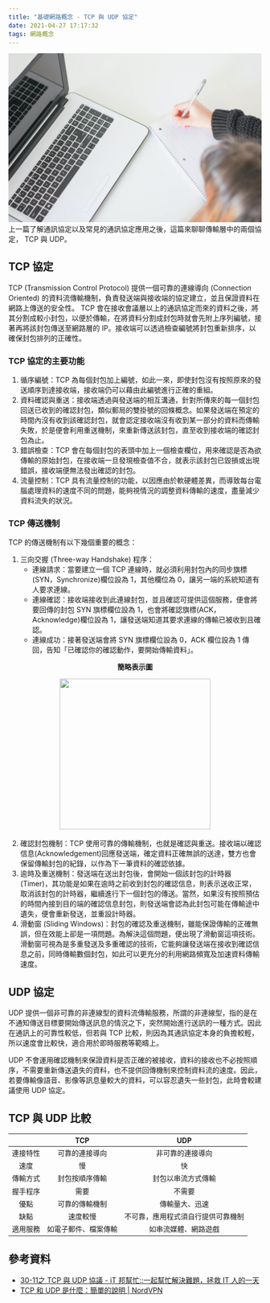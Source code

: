 ```yaml
---
title: "基礎網路概念 - TCP 與 UDP 協定"
date: 2021-04-27 17:17:32
tags: 網路概念
---
```

![](/uploads/note.jpg)
上一篇了解通訊協定以及常見的通訊協定應用之後，這篇來聊聊傳輸層中的兩個協定， TCP 與 UDP。
<!-- more -->
## TCP 協定

TCP (Transmission Control Protocol) 提供一個可靠的連線導向 (Connection Oriented) 的資料流傳輸機制，負責發送端與接收端的協定建立，並且保證資料在網路上傳送的安全性。 TCP 會在接收會議層以上的通訊協定而來的資料之後，將其分割成較小封包，以便於傳輸，在將資料分割成封包時就會先附上序列編號，接著再將該封包傳送至網路層的 IP。接收端可以透過檢查編號將封包重新排序，以確保封包排列的正確性。

### TCP 協定的主要功能

1. 循序編號：TCP 為每個封包加上編號，如此一來，即使封包沒有按照原來的發送順序到達接收端，接收端仍可以藉由此編號進行正確的重組。
2. 資料確認與重送：接收端透過與發送端的相互溝通，針對所傳來的每一個封包回送已收到的確認封包，類似郵局的雙掛號的回條概念。如果發送端在預定的時間內沒有收到該確認封包，就會認定接收端沒有收到某一部分的資料而傳輸失敗，於是便會利用重送機制，來重新傳送該封包，直至收到接收端的確認封包為止。
3. 錯誤檢查：TCP 會在每個封包的表頭中加上一個檢查欄位，用來確認是否為欲傳輸的原始封包，在接收端一旦發現檢查值不合，就表示該封包已毀損或出現錯誤，接收端便無法發出確認的封包。
4. 流量控制：TCP 具有流量控制的功能，以因應由於軟硬體差異，而導致每台電腦處理資料的速度不同的問題，能夠視情況的調整資料傳輸的速度，盡量減少資料流失的狀況。

### TCP 傳送機制

TCP 的傳送機制有以下幾個重要的概念：

1. 三向交握 (Three-way Handshake) 程序：
    * 連線請求：當要建立一個 TCP 連線時，就必須利用封包內的同步旗標(SYN，Synchronize)欄位設為 1，其他欄位為 0，讓另一端的系統知道有人要求連線。
    * 連線確認：接收端接收到此連線封包，並且確認可提供這個服務，便會將要回傳的封包 SYN 旗標欄位設為 1，也會將確認旗標(ACK， Acknowledge)欄位設為 1，讓發送端知道其要求連線的傳輸已被收到且確認。
    * 連線成功：接著發送端會將 SYN 旗標欄位設為 0，ACK 欄位設為 1 傳回，告知「已確認你的確認動作，要開始傳輸資料」。

**<center>簡略表示圖</center>**
<center><img src="https://i.imgur.com/TwYtApO.png" width = "300"  height = "300" alt=""></center>

2. 確認封包機制：TCP 使用可靠的傳輸機制，也就是確認與重送。接收端以確認信息(Acknowledgement)回應發送端，確定資料正確無誤的送達，雙方也會保留傳輸封包的紀錄，以作為下一筆資料的確認依據。
3. 逾時及重送機制：發送端在送出封包後，會開始一個該封包的計時器 (Timer)，其功能是如果在逾時之前收到封包的確認信息，則表示送收正常，取消該封包的計時器，繼續進行下一個封包的傳送。當然，如果沒有按照預估的時間內接到目的端的確認信息封包，則發送端會認為此封包可能在傳輸途中遺失，便會重新發送，並重設計時器。
4. 滑動窗 (Sliding Windows)：封包的確認及重送機制，雖能保證傳輸的正確無誤，但在效能上卻是一項問題。為解決這個問題，便出現了滑動窗這項技術。滑動窗可視為是多重發送及多重確認的技術，它能夠讓發送端在接收到確認信息之前，同時傳輸數個封包，如此可以更充分的利用網路頻寬及加速資料傳輸速度。

## UDP 協定

UDP 提供一個非可靠的非連線型的資料流傳輸服務，所謂的非連線型，指的是在不通知傳送目標要開始傳送訊息的情況之下，突然開始進行送訊的一種方式。因此在通訊上的可靠性較低，但若與 TCP 比較，則因為其通訊協定本身的負擔較輕，所以速度會比較快，適合用於即時服務等範疇上。

UDP 不會運用確認機制來保證資料是否正確的被接收，資料的接收也不必按照順序，不需要重新傳送遺失的資料，也不提供回傳機制來控制資料流的速度。因此，若要傳輸像語音、影像等訊息量較大的資料，可以容忍遺失一些封包，此時會較建議使用 UDP 協定。

## TCP 與 UDP 比較


|                |                   TCP                    |              UDP               |
|:--------------:|:------------------------------:|:------------------------------:|
|    連接特性    |              可靠的連接導向              |        非可靠的連接導向        |
|      速度      |                    慢                 |               快               |
|    傳輸方式    |              封包按順序傳輸              |       封包以串流方式傳輸       |
| 握手程序 |                       需要                |                   不需要             |
|    優點    |              可靠的傳輸機制              |       傳輸量大、迅速      |
|    缺點    |              速度較慢              |       不可靠，應用程式須自行提供可靠機制      |
|    適用服務    |   如電子郵件、檔案傳輸   | 如串流媒體、網路遊戲 |



## 參考資料
* [30-11之 TCP 與 UDP 協議 - iT 邦幫忙::一起幫忙解決難題，拯救 IT 人的一天](https://ithelp.ithome.com.tw/articles/10205476)
* [TCP 和 UDP 是什麼：簡單的說明 | NordVPN](https://nordvpn.com/zh-tw/blog/tcp-udp-bijiao/)